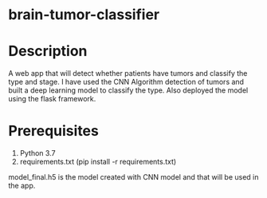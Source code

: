 # brain-tumor-classifier

# Description 

A web app that will detect whether patients have tumors and classify the type
and stage.
I have used the CNN Algorithm detection of tumors and built a deep learning
model to classify the type. Also deployed the model using the flask framework.

# Prerequisites

1. Python 3.7 
2. requirements.txt (pip install -r requirements.txt)

model_final.h5 is the model created with CNN model and that will be used in the app. 
